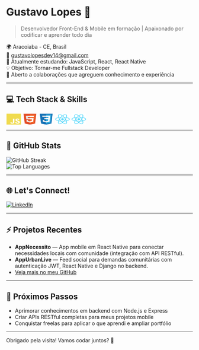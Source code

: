 # Gustavo Lopes 👋

> Desenvolvedor Front-End & Mobile em formação | Apaixonado por codificar e aprender todo dia

🌍 Aracoiaba - CE, Brasil  
📧 [gustavolopesdev14@gmail.com](mailto:gustavolopesdev14@gmail.com)  
🔭 Atualmente estudando: JavaScript, React, React Native  
💡 Objetivo: Tornar-me Fullstack Developer  
🤝 Aberto a colaborações que agreguem conhecimento e experiência  

---

## 💻 Tech Stack & Skills

<div style="display: inline_block">
  <img align="center" alt="JavaScript" height="30" width="40" src="https://raw.githubusercontent.com/devicons/devicon/master/icons/javascript/javascript-plain.svg" />
  <img align="center" alt="HTML5" height="30" width="40" src="https://raw.githubusercontent.com/devicons/devicon/master/icons/html5/html5-original.svg" />
  <img align="center" alt="CSS3" height="30" width="40" src="https://raw.githubusercontent.com/devicons/devicon/master/icons/css3/css3-original.svg" />
  <img align="center" alt="React" height="30" width="40" src="https://raw.githubusercontent.com/devicons/devicon/master/icons/react/react-original.svg" />
  <img align="center" alt="React Native" height="30" width="40" src="https://raw.githubusercontent.com/devicons/devicon/master/icons/react/react-original.svg" />
</div>

---

## 🚀 GitHub Stats

![GitHub Streak](https://github-readme-streak-stats.herokuapp.com/?user=GustavoLopesDev&theme=monokai)  
![Top Languages](https://github-readme-stats.vercel.app/api/top-langs/?username=GustavoLopesDev&theme=monokai&layout=compact)

---

## 🌐 Let's Connect!

[![LinkedIn](https://img.shields.io/badge/LinkedIn-%230077B5.svg?logo=linkedin&logoColor=white)](https://www.linkedin.com/in/gustavolopesdev/)

---

## ⚡ Projetos Recentes

- **AppNecessito** — App mobile em React Native para conectar necessidades locais com comunidade (integração com API RESTful).  
- **AppUrbanLive** — Feed social para demandas comunitárias com autenticação JWT, React Native e Django no backend.  
- [Veja mais no meu GitHub](https://github.com/GustavoLopesDev)

---

## 🎯 Próximos Passos

- Aprimorar conhecimentos em backend com Node.js e Express  
- Criar APIs RESTful completas para meus projetos mobile  
- Conquistar freelas para aplicar o que aprendi e ampliar portfólio

---

Obrigado pela visita! Vamos codar juntos? 🚀  
